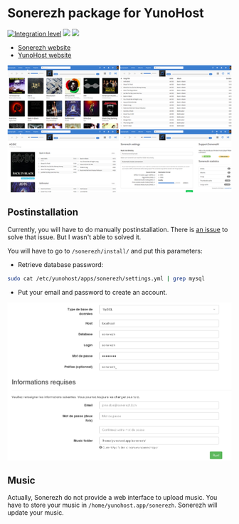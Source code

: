 # Sonerezh package for YunoHost

[![Integration level](https://dash.yunohost.org/integration/sonerezh.svg)](https://dash.yunohost.org/appci/app/sonerezh) ![](https://ci-apps.yunohost.org/ci/badges/sonerezh.status.svg) ![](https://ci-apps.yunohost.org/ci/badges/sonerezh.maintain.svg)

* [Sonerezh website](https://www.sonerezh.bzh/)
* [YunoHost website](https://yunohost.org/)

![Sonerezh screenshots](screenshots.png)


## Postinstallation
Currently, you will have to do manually postinstallation.
There is [an issue](https://github.com/YunoHost-Apps/sonerezh_ynh/issues/1) to solve that issue. But I wasn't able to solved it.

You will have to go to `/sonerezh/install/` and put this parameters:

- Retrieve database password:
```bash
sudo cat /etc/yunohost/apps/sonerezh/settings.yml | grep mysql
```
- Put your email and password to create an account.

![Postinstall](postinstall.png)

## Music
Actually, Sonerezh do not provide a web interface to upload music.
You have to store your music in `/home/yunohost.app/sonerezh`.
Sonerezh will update your music.

